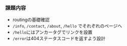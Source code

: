 ### 課題内容
- routingの基礎確認
- `/info`, `/contact`, `/about`, `/hello` でそれぞれのページへ
- `/hello`にはアンカータグでリンクを設置
- `/error`は404ステータスコードを返すよう設計
